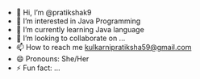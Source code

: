 - 👋 Hi, I’m @pratikshak9
- 👀 I’m interested in Java Programming 
- 🌱 I’m currently learning Java language 
- 💞️ I’m looking to collaborate on ...
- 📫 How to reach me kulkarnipratiksha59@gmail.com
- 😄 Pronouns: She/Her
- ⚡ Fun fact: ...

<!---
pratikshak9/pratikshak9 is a ✨ special ✨ repository because its `README.md` (this file) appears on your GitHub profile.
You can click the Preview link to take a look at your changes.
--->
